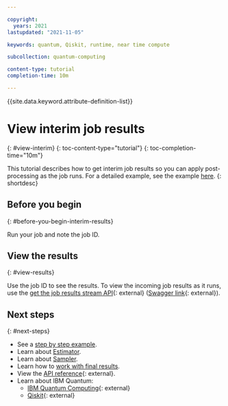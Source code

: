 ```yaml
---

copyright:
  years: 2021
lastupdated: "2021-11-05"

keywords: quantum, Qiskit, runtime, near time compute

subcollection: quantum-computing

content-type: tutorial
completion-time: 10m

---
```


{{site.data.keyword.attribute-definition-list}}

# View interim job results
{: #view-interim}
{: toc-content-type="tutorial"}
{: toc-completion-time="10m"}

This tutorial describes how to get interim job results so you can apply post-processing as the job runs. For a detailed example, see the example [here](/docs/quantum-computing?topic=quantum-computing-example).
{: shortdesc}

## Before you begin
{: #before-you-begin-interim-results}

Run your job and note the job ID.



## View the results
{: #view-results}

Use the job ID to see the results. To view the incoming job results as it runs, use the [get the job results stream API](/apidocs/quantum-computing#get-stream-job-logs-jid){: external} ([Swagger link](https://us-east.quantum-computing.cloud.ibm.com/openapi/#/Jobs/get_stream_job_logs_jid){: external}).

## Next steps
{: #next-steps}

- See a [step by step example](/docs/quantum-computing?topic=quantum-computing-example).
- Learn about [Estimator](/docs/quantum-computing?topic=quantum-computing-estimator).
- Learn about [Sampler](/docs/quantum-computing?topic=quantum-computing-sampler).
- Learn how to [work with final results](/docs/quantum-computing?topic=quantum-computing-results).
- View the [API reference](/apidocs/quantum-computing/quantum-computing){: external}.
- Learn about IBM Quantum:
    - [IBM Quantum Computing](https://www.ibm.com/quantum-computing/){: external}
    - [Qiskit](https://qiskit.org/){: external}
